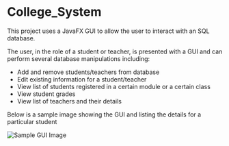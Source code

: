 # College_System

This project uses a JavaFX GUI to allow the user to interact with an SQL database.

The user, in the role of a student or teacher, is presented with a GUI and can perform several database manipulations including:

- Add and remove students/teachers from database
- Edit existing information for a student/teacher
- View list of students registered in a certain module or a certain class
- View student grades
- View list of teachers and their details

Below is a sample image showing the GUI and listing the details for a particular student

![Sample GUI Image](/Users/fionn/OneDrive/Pictures)
